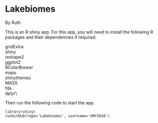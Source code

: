 # Lakebiomes

By Ruth

This is an R shiny app. For this app, you will need to install the following R packages and their dependencies if required. 

gridExtra\
shiny\
reshape2\
ggplot2\
RColorBrewer\
maps\
shinythemes\
MASS\
fda\
dplyr\


Then run the following code to start the app.

```
library(shiny)
runGitHub(repo='Lakebiomes', username='GMY2018') 
```
